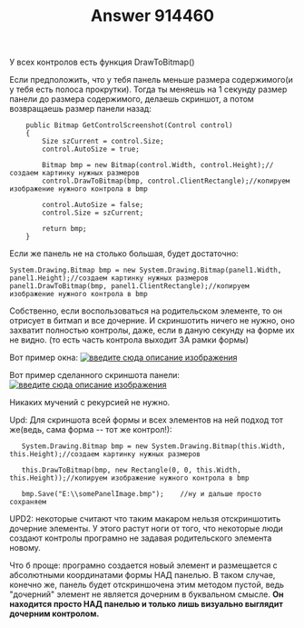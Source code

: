 ﻿---
title: "Answer 914460"
se.owner.user_id: 
se.owner.display_name: "user221357"
se.owner.link: ""
se.answer_id: 914460
se.question_id: 859014
se.post_type: answer
se.score: 1
se.is_accepted: False
---
<p>У всех контролов есть функция DrawToBitmap()</p>

<p>Если предположить, что у тебя панель меньше размера содержимого(и у тебя есть полоса прокрутки). Тогда ты меняешь на 1 секунду размер панели до размера содержимого, делаешь скриншот, а потом возвращаешь размер панели назад:</p>

<pre><code>    public Bitmap GetControlScreenshot(Control control)
    {
        Size szCurrent = control.Size;
        control.AutoSize = true;

        Bitmap bmp = new Bitmap(control.Width, control.Height);//создаем картинку нужных размеров
        control.DrawToBitmap(bmp, control.ClientRectangle);//копируем изображение нужного контрола в bmp

        control.AutoSize = false;
        control.Size = szCurrent;

        return bmp;
    }
</code></pre>

<p>Если же панель не на столько большая, будет достаточно:</p>

<pre><code>System.Drawing.Bitmap bmp = new System.Drawing.Bitmap(panel1.Width, panel1.Height);//создаем картинку нужных размеров
panel1.DrawToBitmap(bmp, panel1.ClientRectangle);//копируем изображение нужного контрола в bmp
</code></pre>

<p>Собственно, если воспользоваться на родительском элементе, то он отрисует в битмап и все дочерние. И скриншотить ничего не нужно, оно захватит полностью контролы, даже, если в даную секунду на форме их не видно. (то есть часть контрола выходит ЗА рамки формы)</p>

<p>Вот пример окна:
<a href="https://i.stack.imgur.com/HyRz7.png" rel="nofollow noreferrer"><img src="https://i.stack.imgur.com/HyRz7.png" alt="введите сюда описание изображения"></a></p>

<p>Вот пример сделанного скриншота панели:
<a href="https://i.stack.imgur.com/bKzOC.png" rel="nofollow noreferrer"><img src="https://i.stack.imgur.com/bKzOC.png" alt="введите сюда описание изображения"></a></p>

<p>Никаких мучений с рекурсией не нужно.</p>

<p>Upd:
Для скриншота всей формы и всех элементов на ней подход тот же(ведь, сама форма -- тот же контрол!):</p>

<pre><code>   System.Drawing.Bitmap bmp = new System.Drawing.Bitmap(this.Width, this.Height);//создаем картинку нужных размеров

   this.DrawToBitmap(bmp, new Rectangle(0, 0, this.Width, this.Height));//копируем изображение нужного контрола в bmp

   bmp.Save("E:\\somePanelImage.bmp");    //ну и дальше просто сохраняем
</code></pre>

<p>UPD2: некоторые считают что таким макаром нельзя отскриншотить дочерние элементы. У этого растут ноги от того, что некоторые люди создают контролы програмно не задавая родительского элемента новому. </p>

<p>Что б проще: програмно создается новый элемент и размещается с абсолютными координатами формы НАД панелью. В таком случае, конечно же, панель будет отскриншочена этим методом пустой, ведь "дочерний" элемент не является дочерним в буквальном смысле. <strong>Он находится просто НАД панелью и только лишь визуально выглядит дочерним контролом.</strong> </p>
